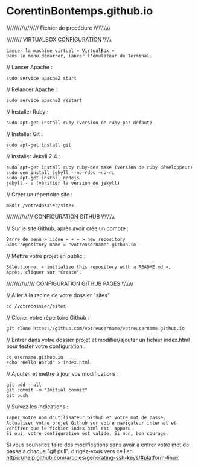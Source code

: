 CorentinBontemps.github.io
==========================


///////////////// Fichier de procédure \\\\\\\\\\\\\\\\\\\\


//////// VIRTUALBOX CONFIGURATION \\\\\\\\\\

	Lancer la machine virtuel « VirtualBox »
	Dans le menu démarrer, lancer l'émulateur de Terminal.


// Lancer Apache :
	
	sudo service apache2 start

// Relancer Apache :
	
	sudo service apache2 restart

// Installer Ruby :
	
	sudo apt-get install ruby (version de ruby par défaut)

// Installer Git :
	
	sudo apt-get install git

// Installer Jekyll 2.4 :
	
	sudo apt-get install ruby ruby-dev make (version de ruby développeur)
	sudo gem install jekyll --no-rdoc –no-ri
	sudo apt-get install nodejs
	jekyll - v (vérifier la version de jekyll)

// Créer un répertoire site :
	
	mkdir /votredossier/sites


////////////// CONFIGURATION GITHUB \\\\\\\\\\\\\\\\

// Sur le site Github, après avoir crée un compte :

  	Barre de menu > icône « + » > new repository
	Dans repository name = "votreusername".gitbuh.io
	
// Mettre votre projet en public :
	
	Séléctionner « initialize this repository with a README.md »,
	Après, cliquer sur "Create".
	
	
/////////////// CONFIGURATION GITHUB PAGES \\\\\\\\\\\\\\
	

// Aller à la racine de votre dossier "sites"

	cd /votredossier/sites

// Cloner votre répertoire Github :

	git clone https://github.com/votreusername/votreusername.github.io

// Entrer dans votre dossier projet et modifier/ajouter un fichier index.html pour tester votre configuration :

	cd username.github.io
	echo "Hello World" > index.html

// Ajouter, et mettre à jour vos modifications :

	git add --all
	git commit -m "Initial commit"
	git push

// Suivez les indications : 

	Tapez votre nom d'utilisateur Github et votre mot de passe.
	Actualiser votre projet Github sur votre navigateur internet et verifier que le fichier index.html est 	apparu.
	Si oui, votre configuration est valide. Si non, bon courage.

	
Si vous souhaitez faire des modifications sans avoir à entrer votre mot de passe à chaque "git pull", dirigez-vous vers ce lien https://help.github.com/articles/generating-ssh-keys/#platform-linux
